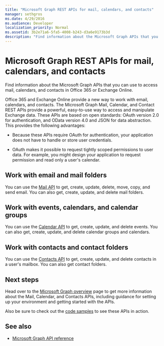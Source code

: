 ```yaml
---
title: "Microsoft Graph REST APIs for mail, calendars, and contacts"
manager: sethgros
ms.date: 4/29/2016
ms.audience: Developer
localization_priority: Normal
ms.assetid: 3b2e71a6-5fa5-4008-b243-d3a6e9173b3d
description: "Find information about the Microsoft Graph APIs that you can use to access mail, calendars, and contacts in Office 365 or Exchange Online."
---
```


# Microsoft Graph REST APIs for mail, calendars, and contacts

Find information about the Microsoft Graph APIs that you can use to access mail, calendars, and contacts in Office 365 or Exchange Online.

Office 365 and Exchange Online provide a new way to work with email, calendars, and contacts. The Microsoft Graph Mail, Calendar, and Contact REST APIs provide a powerful, easy-to-use way to access and manipulate Exchange data. These APIs are based on open standards: OAuth version 2.0 for authentication, and OData version 4.0 and JSON for data abstraction. This provides the following advantages:

- Because these APIs require OAuth for authentication, your application does not have to handle or store user credentials.

- OAuth makes it possible to request tightly scoped permissions to user data. For example, you might design your application to request permission and read only a user's calendar.

## Work with email and mail folders

You can use the [Mail API](https://developer.microsoft.com/graph/docs/concepts/outlook-mail-concept-overview) to get, create, update, delete, move, copy, and send email. You can also get, create, update, and delete mail folders.

## Work with events, calendars, and calendar groups

You can use the [Calendar API](https://developer.microsoft.com/graph/docs/concepts/outlook-calendar-concept-overview) to get, create, update, and delete events. You can also get, create, update, and delete calendar groups and calendars.

## Work with contacts and contact folders

You can use the [Contacts API](https://developer.microsoft.com/graph/docs/concepts/outlook-contacts-concept-overview) to get, create, update, and delete contacts in a user's mailbox. You can also get contact folders.

## Next steps

Head over to the [Microsoft Graph overview](https://developer.microsoft.com/graph/docs/concepts/overview) page to get more information about the Mail, Calendar, and Contacts APIs, including guidance for setting up your environment and getting started with the APIs.

Also be sure to check out the [code samples](https://developer.microsoft.com/graph/code-samples-and-sdks) to see these APIs in action.

## See also

- [Microsoft Graph API reference](https://developer.microsoft.com/graph/docs/concepts/v1-overview)
